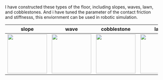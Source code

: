 I have constructed these types of the floor, including slopes, waves, lawn, and cobblestones.
And i have tuned the parameter of the contact friction and stiffnesss, this enviornment can be used in robotic simulation.


|slope|wave|cobblestone|lawn|mix|
|---|---|---|---|---|
|<img src="https://github.com/user-attachments/assets/c90c1a00-dc60-4005-abd2-dc6a17f36ccd" height="130px" />|<img src="https://github.com/user-attachments/assets/4246984b-e13c-4fa5-b2fc-1c6ab69d9a53" height="130px" />|<img src="https://github.com/user-attachments/assets/b5d53888-c7e9-4977-bce6-0efea15117dc" height="130px" />|<img src="https://github.com/user-attachments/assets/da53c67a-1eef-418c-99bf-edd4b65bf0dc" height="130px"  />|<img src="https://github.com/user-attachments/assets/da142b6e-aa36-4400-906f-6cf2174922d6" height="130px" />
